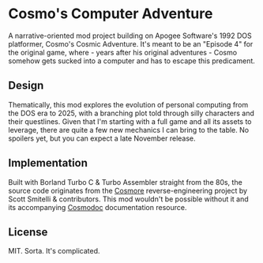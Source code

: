 # Cosmo's Computer Adventure

A narrative-oriented mod project building on Apogee Software's 1992 DOS platformer, Cosmo's Cosmic Adventure. It's meant to be an "Episode 4" for the original game, where - years after his original adventures - Cosmo somehow gets sucked into a computer and has to escape this predicament.

## Design

Thematically, this mod explores the evolution of personal computing from the DOS era to 2025, with a branching plot told through silly characters and their questlines. Given that I'm starting with a full game and all its assets to leverage, there are quite a few new mechanics I can bring to the table. No spoilers yet, but you can expect a late November release.

## Implementation

Built with Borland Turbo C & Turbo Assembler straight from the 80s, the source code originates from the [Cosmore](https://github.com/smitelli/cosmore) reverse-engineering project by Scott Smitelli & contributors. This mod wouldn't be possible without it and its accompanying [Cosmodoc](https://cosmodoc.org) documentation resource.

## License

MIT. Sorta. It's complicated.
